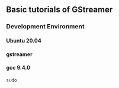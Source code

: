 ## Basic tutorials of GStreamer

### Development Environment
#### Ubuntu 20.04
#### gstreamer 
#### gcc 9.4.0
```
sudo 
```

```

```
